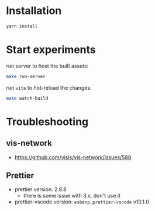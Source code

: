 # Installation

```bash
yarn install
```

# Start experiments

run server to host the built assets:
```bash
make run-server
```

run `vite` to hot-reload the changes:

```bash
make watch-build
```

# Troubleshooting

## vis-network

- https://github.com/visjs/vis-network/issues/588

## Prettier
- prettier version: 2.8.8
  - there is some issue with 3.x, don't use it
- prettier-vscode version: `esbenp.prettier-vscode` v10.1.0


